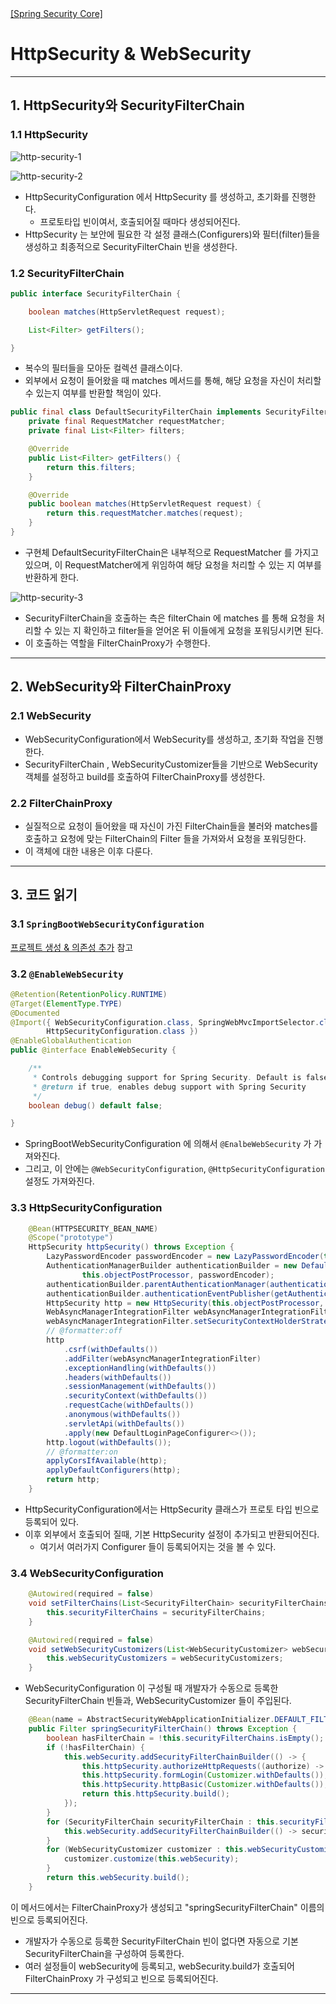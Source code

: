 <nav>
    <a href="../../#init" target="_blank">[Spring Security Core]</a>
</nav>

# HttpSecurity & WebSecurity

---

## 1. HttpSecurity와 SecurityFilterChain

### 1.1 HttpSecurity
![http-security-1](./imgs/http-security-1.png)

![http-security-2](./imgs/http-security-2.png)

- HttpSecurityConfiguration 에서 HttpSecurity 를 생성하고, 초기화를 진행한다.
  - 프로토타입 빈이여서, 호출되어질 때마다 생성되어진다.
- HttpSecurity 는 보안에 필요한 각 설정 클래스(Configurers)와 필터(filter)들을 생성하고 최종적으로 SecurityFilterChain 빈을 생성한다.

### 1.2 SecurityFilterChain
```java
public interface SecurityFilterChain {

	boolean matches(HttpServletRequest request);

	List<Filter> getFilters();

}
```
- 복수의 필터들을 모아둔 컬렉션 클래스이다.
- 외부에서 요청이 들어왔을 때 matches 메서드를 통해, 해당 요청을 자신이 처리할 수 있는지 여부를 반환할 책임이 있다.

```java
public final class DefaultSecurityFilterChain implements SecurityFilterChain {
    private final RequestMatcher requestMatcher;
    private final List<Filter> filters;

    @Override
    public List<Filter> getFilters() {
        return this.filters;
    }

    @Override
    public boolean matches(HttpServletRequest request) {
        return this.requestMatcher.matches(request);
    }
}
```
- 구현체 DefaultSecurityFilterChain은 내부적으로 RequestMatcher 를 가지고 있으며, 이 RequestMatcher에게 위임하여 해당 요청을 처리할 수 있는 지 여부를
반환하게 한다.

![http-security-3](imgs/http-security-3.png)

- SecurityFilterChain을 호출하는 측은 filterChain 에 matches 를 통해 요청을 처리할 수 있는 지 확인하고 filter들을 얻어온 뒤 이들에게 요청을 포워딩시키면 된다.
- 이 호출하는 역할을 FilterChainProxy가 수행한다.

---

## 2. WebSecurity와 FilterChainProxy

### 2.1 WebSecurity
- WebSecurityConfiguration에서 WebSecurity를 생성하고, 초기화 작업을 진행한다.
- SecurityFilterChain , WebSecurityCustomizer들을 기반으로 WebSecurity 객체를 설정하고 build를 호출하여 FilterChainProxy를 생성한다.

### 2.2 FilterChainProxy
- 실질적으로 요청이 들어왔을 때 자신이 가진 FilterChain들을 불러와 matches를 호출하고 요청에 맞는 FilterChain의 Filter 들을 가져와서
요청을 포워딩한다.
- 이 객체에 대한 내용은 이후 다룬다.

---

## 3. 코드 읽기

### 3.1 `SpringBootWebSecurityConfiguration`
<a href="프로젝트 생성 & 의존성 추가.md" target="_blank">프로젝트 생성 & 의존성 추가</a> 참고

### 3.2 `@EnableWebSecurity`
```java
@Retention(RetentionPolicy.RUNTIME)
@Target(ElementType.TYPE)
@Documented
@Import({ WebSecurityConfiguration.class, SpringWebMvcImportSelector.class, OAuth2ImportSelector.class,
		HttpSecurityConfiguration.class })
@EnableGlobalAuthentication
public @interface EnableWebSecurity {

	/**
	 * Controls debugging support for Spring Security. Default is false.
	 * @return if true, enables debug support with Spring Security
	 */
	boolean debug() default false;

}
```
- SpringBootWebSecurityConfiguration 에 의해서 `@EnalbeWebSecurity` 가 가져와진다.
- 그리고, 이 안에는 `@WebSecurityConfiguration`, `@HttpSecurityConfiguration` 설정도 가져와진다.

### 3.3 HttpSecurityConfiguration
```java
	@Bean(HTTPSECURITY_BEAN_NAME)
	@Scope("prototype")
	HttpSecurity httpSecurity() throws Exception {
		LazyPasswordEncoder passwordEncoder = new LazyPasswordEncoder(this.context);
		AuthenticationManagerBuilder authenticationBuilder = new DefaultPasswordEncoderAuthenticationManagerBuilder(
				this.objectPostProcessor, passwordEncoder);
		authenticationBuilder.parentAuthenticationManager(authenticationManager());
		authenticationBuilder.authenticationEventPublisher(getAuthenticationEventPublisher());
		HttpSecurity http = new HttpSecurity(this.objectPostProcessor, authenticationBuilder, createSharedObjects());
		WebAsyncManagerIntegrationFilter webAsyncManagerIntegrationFilter = new WebAsyncManagerIntegrationFilter();
		webAsyncManagerIntegrationFilter.setSecurityContextHolderStrategy(this.securityContextHolderStrategy);
		// @formatter:off
		http
			.csrf(withDefaults())
			.addFilter(webAsyncManagerIntegrationFilter)
			.exceptionHandling(withDefaults())
			.headers(withDefaults())
			.sessionManagement(withDefaults())
			.securityContext(withDefaults())
			.requestCache(withDefaults())
			.anonymous(withDefaults())
			.servletApi(withDefaults())
			.apply(new DefaultLoginPageConfigurer<>());
		http.logout(withDefaults());
		// @formatter:on
		applyCorsIfAvailable(http);
		applyDefaultConfigurers(http);
		return http;
	}
```
- HttpSecurityConfiguration에서는 HttpSecurity 클래스가 프로토 타입 빈으로 등록되어 있다.
- 이후 외부에서 호출되어 질때, 기본 HttpSecurity 설정이 추가되고 반환되어진다.
  - 여기서 여러가지 Configurer 들이 등록되어지는 것을 볼 수 있다.

### 3.4 WebSecurityConfiguration
```java
	@Autowired(required = false)
	void setFilterChains(List<SecurityFilterChain> securityFilterChains) {
		this.securityFilterChains = securityFilterChains;
	}

	@Autowired(required = false)
	void setWebSecurityCustomizers(List<WebSecurityCustomizer> webSecurityCustomizers) {
		this.webSecurityCustomizers = webSecurityCustomizers;
	}
```
- WebSecurityConfiguration 이 구성될 때 개발자가 수동으로 등록한 SecurityFilterChain 빈들과, WebSecurityCustomizer 들이 주입된다.

```java
	@Bean(name = AbstractSecurityWebApplicationInitializer.DEFAULT_FILTER_NAME)
	public Filter springSecurityFilterChain() throws Exception {
		boolean hasFilterChain = !this.securityFilterChains.isEmpty();
		if (!hasFilterChain) {
			this.webSecurity.addSecurityFilterChainBuilder(() -> {
				this.httpSecurity.authorizeHttpRequests((authorize) -> authorize.anyRequest().authenticated());
				this.httpSecurity.formLogin(Customizer.withDefaults());
				this.httpSecurity.httpBasic(Customizer.withDefaults());
				return this.httpSecurity.build();
			});
		}
		for (SecurityFilterChain securityFilterChain : this.securityFilterChains) {
			this.webSecurity.addSecurityFilterChainBuilder(() -> securityFilterChain);
		}
		for (WebSecurityCustomizer customizer : this.webSecurityCustomizers) {
			customizer.customize(this.webSecurity);
		}
		return this.webSecurity.build();
	}
```
이 메서드에서는 FilterChainProxy가 생성되고 "springSecurityFilterChain" 이름의 빈으로 등록되어진다.

- 개발자가 수동으로 등록한 SecurityFilterChain 빈이 없다면 자동으로 기본 SecurityFilterChain을 구성하여 등록한다.
- 여러 설정들이 webSecurity에 등록되고, webSecurity.build가 호출되어 FilterChainProxy 가 구성되고 빈으로 등록되어진다.

---
